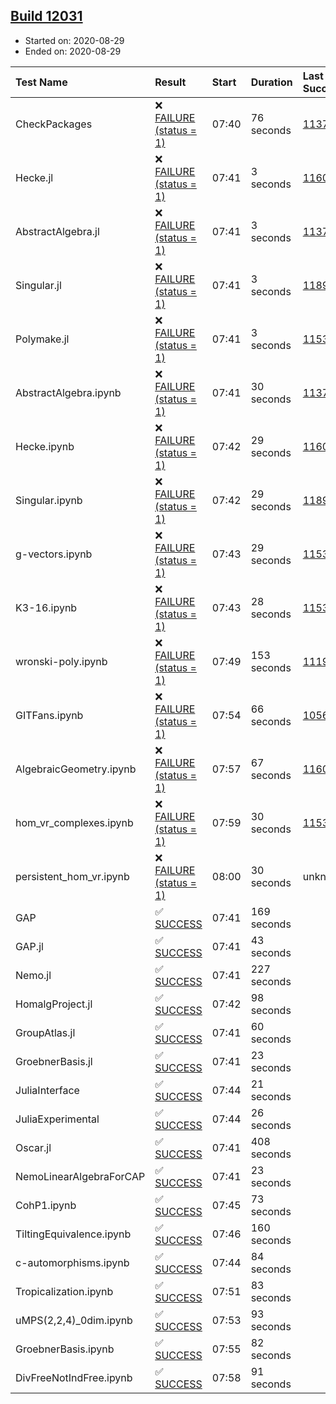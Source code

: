 ## [Build 12031](https://oscarci.mathematik.uni-kl.de/job/oscar/12031/)

* Started on: 2020-08-29
* Ended on: 2020-08-29

| Test Name    | Result | Start | Duration | Last Success | First Failure |
|:-------------|:-------|:------|:---------|:-------------|:--------------|
| CheckPackages | ❌ [FAILURE (status = 1)](https://oscarci.mathematik.uni-kl.de/job/oscar/12031/artifact/logs/build-12031/CheckPackages.log) | 07:40 | 76 seconds | [11376](https://oscarci.mathematik.uni-kl.de/job/oscar/11376/) | [11377](https://oscarci.mathematik.uni-kl.de/job/oscar/11377/) |
| Hecke.jl | ❌ [FAILURE (status = 1)](https://oscarci.mathematik.uni-kl.de/job/oscar/12031/artifact/logs/build-12031/Hecke.jl.log) | 07:41 | 3 seconds | [11602](https://oscarci.mathematik.uni-kl.de/job/oscar/11602/) | [11603](https://oscarci.mathematik.uni-kl.de/job/oscar/11603/) |
| AbstractAlgebra.jl | ❌ [FAILURE (status = 1)](https://oscarci.mathematik.uni-kl.de/job/oscar/12031/artifact/logs/build-12031/AbstractAlgebra.jl.log) | 07:41 | 3 seconds | [11376](https://oscarci.mathematik.uni-kl.de/job/oscar/11376/) | [11377](https://oscarci.mathematik.uni-kl.de/job/oscar/11377/) |
| Singular.jl | ❌ [FAILURE (status = 1)](https://oscarci.mathematik.uni-kl.de/job/oscar/12031/artifact/logs/build-12031/Singular.jl.log) | 07:41 | 3 seconds | [11893](https://oscarci.mathematik.uni-kl.de/job/oscar/11893/) | [11894](https://oscarci.mathematik.uni-kl.de/job/oscar/11894/) |
| Polymake.jl | ❌ [FAILURE (status = 1)](https://oscarci.mathematik.uni-kl.de/job/oscar/12031/artifact/logs/build-12031/Polymake.jl.log) | 07:41 | 3 seconds | [11532](https://oscarci.mathematik.uni-kl.de/job/oscar/11532/) | [11533](https://oscarci.mathematik.uni-kl.de/job/oscar/11533/) |
| AbstractAlgebra.ipynb | ❌ [FAILURE (status = 1)](https://oscarci.mathematik.uni-kl.de/job/oscar/12031/artifact/logs/build-12031/AbstractAlgebra.ipynb.log) | 07:41 | 30 seconds | [11376](https://oscarci.mathematik.uni-kl.de/job/oscar/11376/) | [11377](https://oscarci.mathematik.uni-kl.de/job/oscar/11377/) |
| Hecke.ipynb | ❌ [FAILURE (status = 1)](https://oscarci.mathematik.uni-kl.de/job/oscar/12031/artifact/logs/build-12031/Hecke.ipynb.log) | 07:42 | 29 seconds | [11602](https://oscarci.mathematik.uni-kl.de/job/oscar/11602/) | [11603](https://oscarci.mathematik.uni-kl.de/job/oscar/11603/) |
| Singular.ipynb | ❌ [FAILURE (status = 1)](https://oscarci.mathematik.uni-kl.de/job/oscar/12031/artifact/logs/build-12031/Singular.ipynb.log) | 07:42 | 29 seconds | [11893](https://oscarci.mathematik.uni-kl.de/job/oscar/11893/) | [11894](https://oscarci.mathematik.uni-kl.de/job/oscar/11894/) |
| g-vectors.ipynb | ❌ [FAILURE (status = 1)](https://oscarci.mathematik.uni-kl.de/job/oscar/12031/artifact/logs/build-12031/g-vectors.ipynb.log) | 07:43 | 29 seconds | [11532](https://oscarci.mathematik.uni-kl.de/job/oscar/11532/) | [11533](https://oscarci.mathematik.uni-kl.de/job/oscar/11533/) |
| K3-16.ipynb | ❌ [FAILURE (status = 1)](https://oscarci.mathematik.uni-kl.de/job/oscar/12031/artifact/logs/build-12031/K3-16.ipynb.log) | 07:43 | 28 seconds | [11532](https://oscarci.mathematik.uni-kl.de/job/oscar/11532/) | [11533](https://oscarci.mathematik.uni-kl.de/job/oscar/11533/) |
| wronski-poly.ipynb | ❌ [FAILURE (status = 1)](https://oscarci.mathematik.uni-kl.de/job/oscar/12031/artifact/logs/build-12031/wronski-poly.ipynb.log) | 07:49 | 153 seconds | [11192](https://oscarci.mathematik.uni-kl.de/job/oscar/11192/) | [11193](https://oscarci.mathematik.uni-kl.de/job/oscar/11193/) |
| GITFans.ipynb | ❌ [FAILURE (status = 1)](https://oscarci.mathematik.uni-kl.de/job/oscar/12031/artifact/logs/build-12031/GITFans.ipynb.log) | 07:54 | 66 seconds | [10566](https://oscarci.mathematik.uni-kl.de/job/oscar/10566/) | [10567](https://oscarci.mathematik.uni-kl.de/job/oscar/10567/) |
| AlgebraicGeometry.ipynb | ❌ [FAILURE (status = 1)](https://oscarci.mathematik.uni-kl.de/job/oscar/12031/artifact/logs/build-12031/AlgebraicGeometry.ipynb.log) | 07:57 | 67 seconds | [11602](https://oscarci.mathematik.uni-kl.de/job/oscar/11602/) | [11603](https://oscarci.mathematik.uni-kl.de/job/oscar/11603/) |
| hom_vr_complexes.ipynb | ❌ [FAILURE (status = 1)](https://oscarci.mathematik.uni-kl.de/job/oscar/12031/artifact/logs/build-12031/hom_vr_complexes.ipynb.log) | 07:59 | 30 seconds | [11532](https://oscarci.mathematik.uni-kl.de/job/oscar/11532/) | [11533](https://oscarci.mathematik.uni-kl.de/job/oscar/11533/) |
| persistent_hom_vr.ipynb | ❌ [FAILURE (status = 1)](https://oscarci.mathematik.uni-kl.de/job/oscar/12031/artifact/logs/build-12031/persistent_hom_vr.ipynb.log) | 08:00 | 30 seconds | unknown | unknown |
| GAP | ✅ [SUCCESS](https://oscarci.mathematik.uni-kl.de/job/oscar/12031/artifact/logs/build-12031/GAP.log) | 07:41 | 169 seconds |  |  |
| GAP.jl | ✅ [SUCCESS](https://oscarci.mathematik.uni-kl.de/job/oscar/12031/artifact/logs/build-12031/GAP.jl.log) | 07:41 | 43 seconds |  |  |
| Nemo.jl | ✅ [SUCCESS](https://oscarci.mathematik.uni-kl.de/job/oscar/12031/artifact/logs/build-12031/Nemo.jl.log) | 07:41 | 227 seconds |  |  |
| HomalgProject.jl | ✅ [SUCCESS](https://oscarci.mathematik.uni-kl.de/job/oscar/12031/artifact/logs/build-12031/HomalgProject.jl.log) | 07:42 | 98 seconds |  |  |
| GroupAtlas.jl | ✅ [SUCCESS](https://oscarci.mathematik.uni-kl.de/job/oscar/12031/artifact/logs/build-12031/GroupAtlas.jl.log) | 07:41 | 60 seconds |  |  |
| GroebnerBasis.jl | ✅ [SUCCESS](https://oscarci.mathematik.uni-kl.de/job/oscar/12031/artifact/logs/build-12031/GroebnerBasis.jl.log) | 07:41 | 23 seconds |  |  |
| JuliaInterface | ✅ [SUCCESS](https://oscarci.mathematik.uni-kl.de/job/oscar/12031/artifact/logs/build-12031/JuliaInterface.log) | 07:44 | 21 seconds |  |  |
| JuliaExperimental | ✅ [SUCCESS](https://oscarci.mathematik.uni-kl.de/job/oscar/12031/artifact/logs/build-12031/JuliaExperimental.log) | 07:44 | 26 seconds |  |  |
| Oscar.jl | ✅ [SUCCESS](https://oscarci.mathematik.uni-kl.de/job/oscar/12031/artifact/logs/build-12031/Oscar.jl.log) | 07:41 | 408 seconds |  |  |
| NemoLinearAlgebraForCAP | ✅ [SUCCESS](https://oscarci.mathematik.uni-kl.de/job/oscar/12031/artifact/logs/build-12031/NemoLinearAlgebraForCAP.log) | 07:41 | 23 seconds |  |  |
| CohP1.ipynb | ✅ [SUCCESS](https://oscarci.mathematik.uni-kl.de/job/oscar/12031/artifact/logs/build-12031/CohP1.ipynb.log) | 07:45 | 73 seconds |  |  |
| TiltingEquivalence.ipynb | ✅ [SUCCESS](https://oscarci.mathematik.uni-kl.de/job/oscar/12031/artifact/logs/build-12031/TiltingEquivalence.ipynb.log) | 07:46 | 160 seconds |  |  |
| c-automorphisms.ipynb | ✅ [SUCCESS](https://oscarci.mathematik.uni-kl.de/job/oscar/12031/artifact/logs/build-12031/c-automorphisms.ipynb.log) | 07:44 | 84 seconds |  |  |
| Tropicalization.ipynb | ✅ [SUCCESS](https://oscarci.mathematik.uni-kl.de/job/oscar/12031/artifact/logs/build-12031/Tropicalization.ipynb.log) | 07:51 | 83 seconds |  |  |
| uMPS(2,2,4)_0dim.ipynb | ✅ [SUCCESS](https://oscarci.mathematik.uni-kl.de/job/oscar/12031/artifact/logs/build-12031/uMPS-2-2-4-_0dim.ipynb.log) | 07:53 | 93 seconds |  |  |
| GroebnerBasis.ipynb | ✅ [SUCCESS](https://oscarci.mathematik.uni-kl.de/job/oscar/12031/artifact/logs/build-12031/GroebnerBasis.ipynb.log) | 07:55 | 82 seconds |  |  |
| DivFreeNotIndFree.ipynb | ✅ [SUCCESS](https://oscarci.mathematik.uni-kl.de/job/oscar/12031/artifact/logs/build-12031/DivFreeNotIndFree.ipynb.log) | 07:58 | 91 seconds |  |  |
